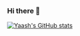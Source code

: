 ### Hi there 👋

<!--
**yaash45/yaash45** is a ✨ _special_ ✨ repository because its `README.md` (this file) appears on your GitHub profile.

Here are some ideas to get you started:

- 🔭 I’m currently working on ...
- 🌱 I’m currently learning ...
- 👯 I’m looking to collaborate on ...
- 🤔 I’m looking for help with ...
- 💬 Ask me about ...
- 📫 How to reach me: ...
- 😄 Pronouns: ...
- ⚡ Fun fact: ...
-->

[![Yaash's GitHub stats](https://github-readme-stats.vercel.app/api?username=yaash45&show_icons=true&theme=radical)](https://github.com/anuraghazra/github-readme-stats)
